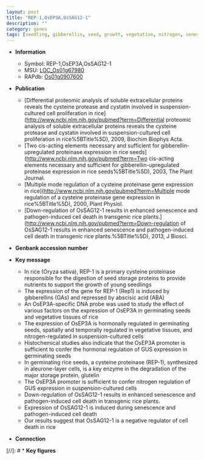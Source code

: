 ```yaml
---
layout: post
title: "REP-1,OsEP3A,OsSAG12-1"
description: ""
category: genes
tags: [seedling, gibberellin, seed, growth, vegetative, nitrogen, senescence, cell death]
---
```


* **Information**  
    + Symbol: REP-1,OsEP3A,OsSAG12-1  
    + MSU: [LOC_Os01g67980](http://rice.uga.edu/cgi-bin/ORF_infopage.cgi?orf=LOC_Os01g67980)  
    + RAPdb: [Os01g0907600](https://rapdb.dna.affrc.go.jp/locus/?name=Os01g0907600)  

* **Publication**  
    + [Differential proteomic analysis of soluble extracellular proteins reveals the cysteine protease and cystatin involved in suspension-cultured cell proliferation in rice](http://www.ncbi.nlm.nih.gov/pubmed?term=Differential proteomic analysis of soluble extracellular proteins reveals the cysteine protease and cystatin involved in suspension-cultured cell proliferation in rice%5BTitle%5D), 2009, Biochim Biophys Acta.
    + [Two cis-acting elements necessary and sufficient for gibberellin-upregulated proteinase expression in rice seeds](http://www.ncbi.nlm.nih.gov/pubmed?term=Two cis-acting elements necessary and sufficient for gibberellin-upregulated proteinase expression in rice seeds%5BTitle%5D), 2003, The Plant Journal.
    + [Multiple mode regulation of a cysteine proteinase gene expression in rice](http://www.ncbi.nlm.nih.gov/pubmed?term=Multiple mode regulation of a cysteine proteinase gene expression in rice%5BTitle%5D), 2000, Plant Physiol.
    + [Down-regulation of OsSAG12-1 results in enhanced senescence and pathogen-induced cell death in transgenic rice plants.](http://www.ncbi.nlm.nih.gov/pubmed?term=Down-regulation of OsSAG12-1 results in enhanced senescence and pathogen-induced cell death in transgenic rice plants.%5BTitle%5D), 2013, J Biosci.

* **Genbank accession number**  

* **Key message**  
    + In rice (Oryza sativa), REP-1 is a primary cysteine proteinase responsible for the digestion of seed storage proteins to provide nutrients to support the growth of young seedlings
    + The expression of the gene for REP-1 (Rep1) is induced by gibberellins (GAs) and repressed by abscisic acid (ABA)
    + An OsEP3A-specific DNA probe was used to study the effect of various factors on the expression of OsEP3A in germinating seeds and vegetative tissues of rice
    + The expression of OsEP3A is hormonally regulated in germinating seeds, spatially and temporally regulated in vegetative tissues, and nitrogen-regulated in suspension-cultured cells
    + Histochemical studies also indicate that the OsEP3A promoter is sufficient to confer the hormonal regulation of GUS expression in germinating seeds
    + In germinating rice seeds, a cysteine proteinase (REP-1), synthesized in aleurone-layer cells, is a key enzyme in the degradation of the major storage protein, glutelin
    + The OsEP3A promoter is sufficient to confer nitrogen regulation of GUS expression in suspension-cultured cells
    + Down-regulation of OsSAG12-1 results in enhanced senescence and pathogen-induced cell death in transgenic rice plants.
    + Expression of OsSAG12-1 is induced during senescence and pathogen-induced cell death
    + Our results suggest that OsSAG12-1 is a negative regulator of cell death in rice

* **Connection**  

[//]: # * **Key figures**  


